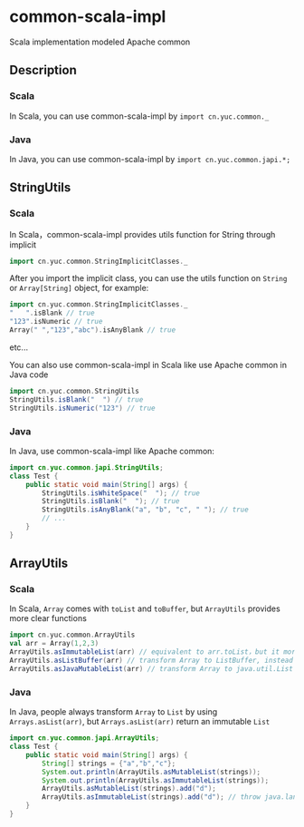 # common-scala-impl
Scala implementation modeled Apache common
## Description
### Scala
In Scala, you can use common-scala-impl by `import cn.yuc.common._`
### Java
In Java,  you can use common-scala-impl by `import cn.yuc.common.japi.*;`
## StringUtils
### Scala
In Scala，common-scala-impl provides utils function for String through implicit
```scala
import cn.yuc.common.StringImplicitClasses._
```
After you import the implicit class, you can use the utils function on `String` or `Array[String]` object, for example:
```scala
import cn.yuc.common.StringImplicitClasses._
"   ".isBlank // true
"123".isNumeric // true
Array(" ","123","abc").isAnyBlank // true
```
etc...

You can also use common-scala-impl in Scala like use Apache common in Java code
```scala
import cn.yuc.common.StringUtils
StringUtils.isBlank("  ") // true
StringUtils.isNumeric("123") // true
```
### Java
In Java, use common-scala-impl like Apache common:
```java
import cn.yuc.common.japi.StringUtils;
class Test {
    public static void main(String[] args) {
        StringUtils.isWhiteSpace("  "); // true
        StringUtils.isBlank("  "); // true
        StringUtils.isAnyBlank("a", "b", "c", " "); // true
        // ...
    }
}
```

## ArrayUtils
### Scala
In Scala, `Array` comes with `toList` and `toBuffer`, but `ArrayUtils` provides more clear functions
```scala
import cn.yuc.common.ArrayUtils
val arr = Array(1,2,3)
ArrayUtils.asImmutableList(arr) // equivalent to arr.toList，but it more clear that the array will be transformed into immutable list
ArrayUtils.asListBuffer(arr) // transform Array to ListBuffer, instead of Buffer
ArrayUtils.asJavaMutableList(arr) // transform Array to java.util.List
```
### Java
In Java, people always transform `Array` to `List` by using `Arrays.asList(arr)`, but `Arrays.asList(arr)` return an immutable `List`
```java
import cn.yuc.common.japi.ArrayUtils;
class Test {
    public static void main(String[] args) {
        String[] strings = {"a","b","c"};
        System.out.println(ArrayUtils.asMutableList(strings));
        System.out.println(ArrayUtils.asImmutableList(strings));
        ArrayUtils.asMutableList(strings).add("d");
        ArrayUtils.asImmutableList(strings).add("d"); // throw java.lang.UnsupportedOperationException
    }
}
```